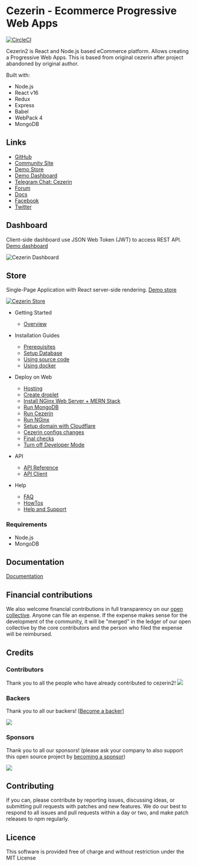 # Cezerin - Ecommerce Progressive Web Apps

[![CircleCI](https://circleci.com/gh/Cezerin2/cezerin2/tree/master.svg?style=svg)](https://circleci.com/gh/Cezerin2/cezerin2/tree/master)

Cezerin2 is React and Node.js based eCommerce platform. Allows creating a Progressive Web Apps. This is based from original cezerin after project abandoned by original author.

Built with:

- Node.js
- React v16
- Redux
- Express
- Babel
- WebPack 4
- MongoDB

## Links

- [GitHub](https://github.com/cezerin2)
- [Community Site](https://cezerin.org)
- [Demo Store](https://demo.cezerin.net)
- [Demo Dashboard](https://admin.cezerin.net)
- [Telegram Chat: Cezerin](https://t.me/cezerin)
- [Forum](https://groups.google.com/forum/#!forum/cezerin)
- [Docs](https://github.com/cezerin2/cezerin2/blob/master/docs)
- [Facebook](https://facebook.com/cezerin)
- [Twitter](https://twitter.com/cezerin2)

## Dashboard

Client-side dashboard use JSON Web Token (JWT) to access REST API. [Demo dashboard](https://admin.cezerin.net)

![Cezerin Dashboard](https://cezerin.org/assets/images/cezerin-dashboard-products.png)

## Store

Single-Page Application with React server-side rendering. [Demo store](https://demo.cezerin.net)

[![Cezerin Store](https://cezerin.org/assets/images/cezerin-mobile-order-summary.png)](https://demo.cezerin.net)

- Getting Started

  - [Overview](./docs/overview.md)
  
- Installation Guides

  - [Prerequisites](./docs/prerequisites.md)
  - [Setup Database](./docs/setup-database.md)
  - [Using source code](./docs/using-source-code.md)
  - [Using docker](./docs/using-docker.md)

- Deploy on Web

  - [Hosting](./docs/deploy-on-web-hosting.md)
  - [Create droplet](./docs/deploy-on-web-droplet.md)
  - [Install NGinx Web Server + MERN Stack](./docs/deploy-on-web-mern.md)
  - [Run MongoDB](./docs/deploy-on-web-mongodb.md)
  - [Run Cezerin](./docs/deploy-on-web-cezerin.md)
  - [Run NGinx](./docs/deploy-on-web-nginx.md)
  - [Setup domain with Cloudflare](./docs/deploy-on-web-cloudflare.md)
  - [Cezerin configs changes](./docs/deploy-on-web-cezerin-configs.md)
  - [Final checks](./docs/deploy-on-web-final-checks.md)
  - [Turn off Developer Mode](./docs/deploy-on-web-production-mode.md)

- API

  - [API Reference](./docs/api)
  - [API Client](https://github.com/cezerin/client)

- Help
  - [FAQ](./docs/faq.md)
  - [HowTos](./docs/howtos.md)
  - [Help and Support](./docs/help-and-support.md)

### Requirements

- Node.js
- MongoDB

## Documentation

[Documentation](https://cezerin.org/docs)

## Financial contributions

We also welcome financial contributions in full transparency on our [open collective](https://opencollective.com/cezerin2).
Anyone can file an expense. If the expense makes sense for the development of the community, it will be "merged" in the ledger of our open collective by the core contributors and the person who filed the expense will be reimbursed.

## Credits

### Contributors

Thank you to all the people who have already contributed to cezerin2!
<a href="https://github.com/Cezerin2/cezerin2/graphs/contributors"><img src="https://opencollective.com/cezerin2/contributors.svg?width=890" /></a>

### Backers

Thank you to all our backers! [[Become a backer](https://opencollective.com/cezerin2#backer)]

<a href="https://opencollective.com/cezerin2#backers" target="_blank"><img src="https://opencollective.com/cezerin2/tiers/backer.svg?avatarHeight=36&width=600"></a>

### Sponsors

Thank you to all our sponsors! (please ask your company to also support this open source project by [becoming a sponsor](https://opencollective.com/cezerin2#sponsor))

<a href="https://opencollective.com/cezerin2#sponsor" target="_blank"><img src="https://opencollective.com/cezerin2/tiers/sponsor.svg?avatarHeight=36&width=600"></a>

## Contributing

If you can, please contribute by reporting issues, discussing ideas, or submitting pull requests with patches and new features. We do our best to respond to all issues and pull requests within a day or two, and make patch releases to npm regularly.

## Licence

This software is provided free of charge and without restriction under the MIT License
